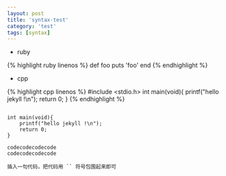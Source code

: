 ```yaml
---
layout: post
title: 'syntax-test'
category: 'test'
tags: [syntax]
---
```


+ ruby

{% highlight ruby linenos %}
def foo
  puts 'foo'
  end
{% endhighlight %}

+ cpp

{% highlight cpp linenos %}
#include <stdio.h>
int main(void){
    printf("hello jekyll !\n");
    return 0;
}
{% endhighlight %}

<pre><code>
int main(void){
    printf("hello jekyll !\n");
    return 0;
}
</code></pre>

    codecodecodecode
    codecodecodecode

`插入一句代码，把代码用 `` 符号包围起来即可`
